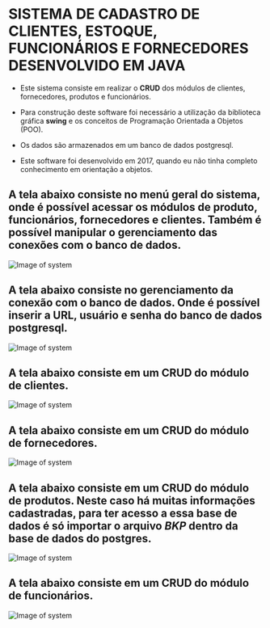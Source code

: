 # SISTEMA DE CADASTRO DE CLIENTES, ESTOQUE, FUNCIONÁRIOS E FORNECEDORES DESENVOLVIDO EM JAVA

- Este sistema consiste em realizar o **CRUD** dos módulos de clientes, fornecedores, produtos e funcionários.

- Para construção deste software foi necessário a utilização da biblioteca gráfica **swing** e os conceitos de Programação Orientada a Objetos (POO).

- Os dados são armazenados em um banco de dados postgresql.

- Este software foi desenvolvido em 2017, quando eu não tinha completo conhecimento em orientação a objetos. 

## A tela abaixo consiste no menú geral do sistema, onde é possível acessar os módulos de **produto**, **funcionários**, **fornecedores** e **clientes**. Também é possível manipular o gerenciamento das conexões com o banco de dados.
 
![Image of system](https://raw.githubusercontent.com/Otavio15/Sistema_em_java_2017/master/s_geral.png)


## A tela abaixo consiste no gerenciamento da conexão com o banco de dados. Onde é possível inserir a **URL**, **usuário** e **senha** do banco de dados postgresql.

![Image of system](https://raw.githubusercontent.com/Otavio15/Sistema_em_java_2017/master/s_conexao.png)


## A tela abaixo consiste em um **CRUD** do módulo de clientes.

![Image of system](https://raw.githubusercontent.com/Otavio15/Sistema_em_java_2017/master/s_clientes.png)


## A tela abaixo consiste em um **CRUD** do módulo de fornecedores.

![Image of system](https://raw.githubusercontent.com/Otavio15/Sistema_em_java_2017/master/s_fornecedor.png)


## A tela abaixo consiste em um CRUD do módulo de produtos. Neste caso há muitas informações cadastradas, para ter acesso a essa base de dados é só importar o arquivo ***BKP*** dentro da base de dados do postgres.

![Image of system](https://raw.githubusercontent.com/Otavio15/Sistema_em_java_2017/master/s_produtos.png)


## A tela abaixo consiste em um **CRUD** do módulo de funcionários.

![Image of system](https://raw.githubusercontent.com/Otavio15/Sistema_em_java_2017/master/s_funcionarios.png)

